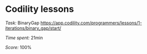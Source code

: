 # Codility lessons


*Task:* BinaryGap https://app.codility.com/programmers/lessons/1-iterations/binary_gap/start/

*Time spent:* 21min

*Score:* 100%
